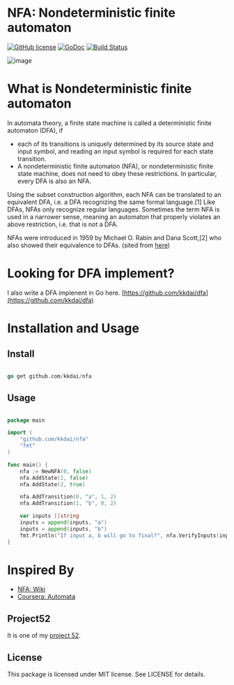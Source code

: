 NFA: Nondeterministic finite automaton
==============

[![GitHub license](https://img.shields.io/badge/license-MIT-blue.svg)](https://raw.githubusercontent.com/kkdai/nfa/master/LICENSE)  [![GoDoc](https://godoc.org/github.com/kkdai/nfa?status.svg)](https://godoc.org/github.com/kkdai/nfa)  [![Build Status](https://travis-ci.org/kkdai/nfa.svg?branch=master)](https://travis-ci.org/kkdai/nfa)


![image](https://upload.wikimedia.org/wikipedia/commons/thumb/f/f9/NFASimpleExample.svg/423px-NFASimpleExample.svg.png)

What is Nondeterministic finite automaton
=============
In automata theory, a finite state machine is called a deterministic finite automaton (DFA), if

- each of its transitions is uniquely determined by its source state and input symbol, and
reading an input symbol is required for each state transition.
- A nondeterministic finite automaton (NFA), or nondeterministic finite state machine, does not need to obey these restrictions. In particular, every DFA is also an NFA.

Using the subset construction algorithm, each NFA can be translated to an equivalent DFA, i.e. a DFA recognizing the same formal language.[1] Like DFAs, NFAs only recognize regular languages. Sometimes the term NFA is used in a narrower sense, meaning an automaton that properly violates an above restriction, i.e. that is not a DFA.

NFAs were introduced in 1959 by Michael O. Rabin and Dana Scott,[2] who also showed their equivalence to DFAs.  (sited from [here](https://en.wikipedia.org/wiki/Nondeterministic_finite_automaton))


Looking for DFA implement?
=============

I also write a DFA implenent in Go here. [https://github.com/kkdai/dfa](https://github.com/kkdai/dfa)


Installation and Usage
=============


Install
---------------

```go

go get github.com/kkdai/nfa

```

Usage
---------------

```go

package main

import (
    "github.com/kkdai/nfa"
    "fmt"
)

func main() {
	nfa := NewNFA(0, false)
	nfa.AddState(1, false)
	nfa.AddState(2, true)

	nfa.AddTransition(0, "a", 1, 2)
	nfa.AddTransition(1, "b", 0, 2)

	var inputs []string
	inputs = append(inputs, "a")
	inputs = append(inputs, "b")
	fmt.Println("If input a, b will go to final?", nfa.VerifyInputs(inputs) )
}

```

Inspired By
=============

- [NFA: Wiki](https://en.wikipedia.org/wiki/Nondeterministic_finite_automaton)
- [Coursera: Automata](https://class.coursera.org/automata-004/)

Project52
---------------

It is one of my [project 52](https://github.com/kkdai/project52).


License
---------------

This package is licensed under MIT license. See LICENSE for details.
